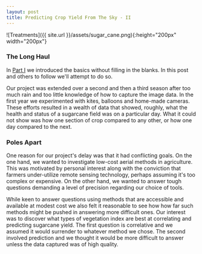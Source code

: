 ```yaml
---
layout: post
title: Predicting Crop Yield From The Sky - II
---
```


![Treatments]({{ site.url }}/assets/sugar_cane.png){:height="200px" width="200px"} 

### The Long Haul

In [Part I](https://geraldmc.github.io/2019/05/06/predicting-yield-1/) we introduced the basics without filling in the blanks. In this post and others to follow we'll attempt to do so.

Our project was extended over a second and then a third season after too much rain and too little knowledge of how to capture the image data. In the first year we experimented with kites, balloons and home-made cameras. These efforts resulted in a wealth of data that showed, roughly, what the health and status of a sugarcane field was on a particular day. What it could not show was how one section of crop compared to any other, or how one day compared to the next.

### Poles Apart

One reason for our project's delay was that it had conflicting goals. On the one hand, we wanted to investigate low-cost aerial methods in agriculture. This was motivated by personal interest along with the conviction that farmers under-utilize  remote sensing technology, perhaps assuming it's too complex or expensive. On the other hand, we wanted to answer tough  questions demanding a level of precision regarding our choice of tools. 

While keen to answer questions using methods that are accessible and available at modest cost we also felt it reasonable to see how how far such methods might be pushed in answering more difficult ones. Our interest was to discover what types of vegetation index are best at correlating and predicting sugarcane yield. The first question is correlative and we assumed it would surrender to whatever method we chose. The second involved prediction and we thought it would be more difficult to answer unless the data captured was of high quality.